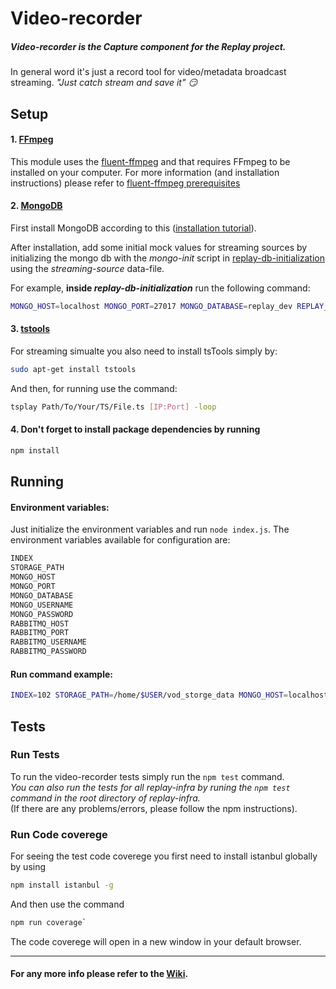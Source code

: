 Video-recorder
==============================

##### Video-recorder is the _Capture_ component for the Replay project.
In general word it's just a record tool for video/metadata broadcast streaming.
_"Just catch stream and save it" :smirk:_


Setup
------------------------------

#### 1. [FFmpeg](https://ffmpeg.org/)
This module uses the [fluent-ffmpeg](https://github.com/fluent-ffmpeg/node-fluent-ffmpeg) and that requires FFmpeg to be installed on your computer.
For more information (and installation instructions) please refer to [fluent-ffmpeg prerequisites](https://github.com/fluent-ffmpeg/node-fluent-ffmpeg#prerequisites)

#### 2. [MongoDB](https://www.mongodb.com/)
First install MongoDB according to this ([installation tutorial](https://docs.mongodb.com/manual/tutorial/install-mongodb-on-ubuntu/)).

After installation, add some initial mock values for streaming sources by initializing the mongo db
with the _mongo-init_ script in [replay-db-initialization](https://github.com/linnovate/replay-common/tree/develop/replay-db-initialization) using the _streaming-source_ data-file.

For example, **inside _replay-db-initialization_** run the following command:
``` bash
MONGO_HOST=localhost MONGO_PORT=27017 MONGO_DATABASE=replay_dev REPLAY_SCHEMA=StreamingSource DATA_FILE=streaming-source npm run mongo-init
```

#### 3. [tstools](https://github.com/kynesim/tstools)
For streaming simualte you also need to install tsTools simply by:
``` bash
sudo apt-get install tstools
```

And then, for running use the command:
``` bash
tsplay Path/To/Your/TS/File.ts [IP:Port] -loop
```

#### 4. Don't forget to install package dependencies by running
```Bash
npm install
```


Running
------------------------------

#### Environment variables:
Just initialize the environment variables and run `node index.js`.
The environment variables available for configuration are:
```Bash
INDEX
STORAGE_PATH
MONGO_HOST
MONGO_PORT
MONGO_DATABASE
MONGO_USERNAME
MONGO_PASSWORD
RABBITMQ_HOST
RABBITMQ_PORT
RABBITMQ_USERNAME
RABBITMQ_PASSWORD
```

#### Run command example:
``` Bash
INDEX=102 STORAGE_PATH=/home/$USER/vod_storge_data MONGO_HOST=localhost MONGO_PORT=27017 MONGO_DATABASE=replay_dev node index.js
```


Tests
------------------------------

### Run Tests
To run the video-recorder tests simply run the `npm test` command.  
_You can also run the tests for all replay-infra by runing the `npm test` command in the root directory of replay-infra._  
(If there are any problems/errors, please follow the npm instructions).


### Run Code coverege
For seeing the test code coverege you first need to install istanbul globally by using
``` bash
npm install istanbul -g
```

And then use the command
``` bash
npm run coverage`
```

The code coverege will open in a new window in your default browser.


______________________________

#### For any more info please refer to the [Wiki](https://github.com/linnovate/replay-infra/wiki).
